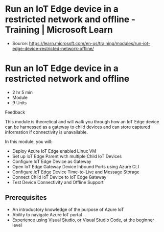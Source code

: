 # Run an IoT Edge device in a restricted network and offline - Training | Microsoft Learn

* Source: <https://learn.microsoft.com/en-us/training/modules/run-iot-edge-device-restricted-network-offline/>

# Run an IoT Edge device in a restricted network and offline

* 2 hr 5 min
* Module
* 9 Units

Feedback

This module is theoretical and will walk you through how an IoT Edge device can be harnessed as a gateway to child devices and can store captured information if connectivity is unavailable.

In this module, you will:

* Deploy Azure IoT Edge enabled Linux VM
* Set up IoT Edge Parent with multiple Child IoT Devices
* Configure IoT Edge Device as Gateway
* Open IoT Edge Gateway Device Inbound Ports using Azure CLI
* Configure IoT Edge Device Time-to-Live and Message Storage
* Connect Child IoT Device to IoT Edge Gateway
* Test Device Connectivity and Offline Support

## Prerequisites

* An introductory knowledge of the purpose of Azure IoT
* Ability to navigate Azure IoT portal
* Experience using Visual Studio, or Visual Studio Code, at the beginner level
